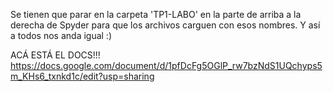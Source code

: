 Se tienen que parar en la carpeta 'TP1-LABO' en la parte de arriba a la derecha de Spyder para que los archivos carguen con esos nombres. Y así a todos nos anda igual :) 

ACÁ ESTÁ EL DOCS!!! https://docs.google.com/document/d/1pfDcFg5OGlP_rw7bzNdS1UQchyps5m_KHs6_txnkd1c/edit?usp=sharing
